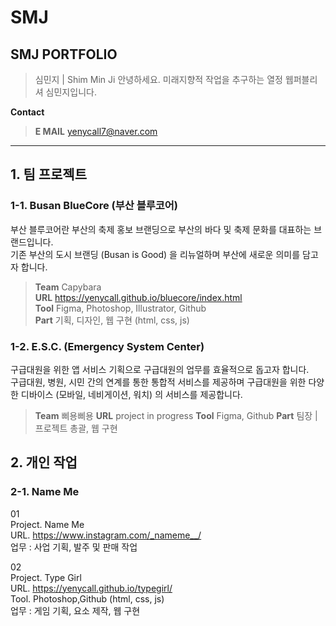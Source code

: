 # SMJ
  ## SMJ PORTFOLIO
  > 심민지 | Shim Min Ji
  > 안녕하세요. 미래지향적 작업을 추구하는 열정 웹퍼블리셔 심민지입니다.
    
**Contact**   
> **E MAIL**   yenycall7@naver.com

---

## 1. 팀 프로젝트
### 1-1. Busan BlueCore (부산 블루코어)   

부산 블루코어란 부산의 축제 홍보 브랜딩으로 부산의 바다 및 축제 문화를 대표하는 브랜드입니다.   
기존 부산의 도시 브랜딩 (Busan is Good) 을 리뉴얼하며 부산에 새로운 의미를 담고자 합니다.   

> **Team** Capybara     
> **URL** <https://yenycall.github.io/bluecore/index.html>     
> **Tool** Figma, Photoshop, Illustrator, Github      
> **Part** 기획, 디자인, 웹 구현 (html, css, js)

### 1-2. E.S.C. (Emergency System Center)    

구급대원을 위한 앱 서비스 기획으로 구급대원의 업무를 효율적으로 돕고자 합니다.   
구급대원, 병원, 시민 간의 연계를 통한 통합적 서비스를 제공하며 구급대원을 위한 다양한 디바이스 (모바일, 네비게이션, 워치) 의 서비스를 제공합니다.    

> **Team** 삐용삐용
> **URL** project in progress
> **Tool** Figma, Github
> **Part** 팀장 | 프로젝트 총괄, 웹 구현

## 2. 개인 작업
### 2-1. Name Me

01 <br>
Project. Name Me <br>
URL. https://www.instagram.com/_nameme__/ <br>
업무 : 사업 기획, 발주 및 판매 작업

02 <br>
Project. Type Girl <br>
URL. https://yenycall.github.io/typegirl/ <br>
Tool. Photoshop,Github (html, css, js) <br>
업무 : 게임 기획, 요소 제작, 웹 구현
